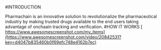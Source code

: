 #INTRODUCTION

Pharmachain is an innovative solution to revolutionalize the pharmaceutical industry by making trusted drugs available to the end users taking advantage of onchaain tracking and verification.
#HOW IT WORKS
[
https://www.awesomescreenshot.com/my_items](https://www.awesomescreenshot.com/video/20842531?key=d4047b835460b0f69efc748e4162b7ec)

